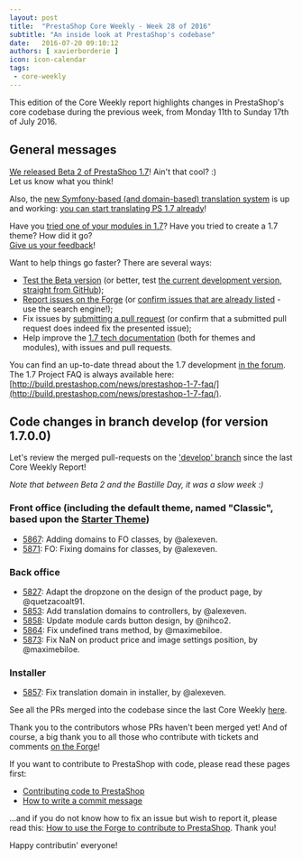 ```yaml
---
layout: post
title:  "PrestaShop Core Weekly - Week 28 of 2016"
subtitle: "An inside look at PrestaShop's codebase"
date:   2016-07-20 09:10:12
authors: [ xavierborderie ]
icon: icon-calendar
tags:
 - core-weekly
---
```


This edition of the Core Weekly report highlights changes in PrestaShop's core codebase during the previous week, from Monday 11th to Sunday 17th of July 2016.


## General messages

[We released Beta 2 of PrestaShop 1.7](http://build.prestashop.com/news/prestashop-17-beta2/)! Ain't that cool? :)<br/>
Let us know what you think!

Also, the [new Symfony-based (and domain-based) translation system](http://build.prestashop.com/news/new-translation-system-prestashop-17/) is up and working: [you can start translating PS 1.7 already](http://build.prestashop.com/news/translations-prestashop-17/)!

Have you [tried one of your modules in 1.7](http://build.prestashop.com/news/module-development-changes-in-17/)? Have you tried to create a 1.7 theme? How did it go?<br/>
[Give us your feedback](http://build.prestashop.com/news/prestashop-1-7-beta-1-open-for-feedback/)!

Want to help things go faster? There are several ways: 

 * [Test the Beta version](http://build.prestashop.com/news/prestashop-17-beta2/) (or better, test [the current development version, straight from GitHub](https://github.com/PrestaShop/PrestaShop/tree/develop));
 * [Report issues on the Forge](http://forge.prestashop.com/secure/CreateIssue!default.jspa?selectedProjectId=11322&issuetype=1) (or [confirm issues that are already listed](http://forge.prestashop.com/browse/BOOM-738?jql=project%20%3D%20BOOM%20AND%20created%3E%3D-1w%20ORDER%20BY%20created%20DESC) - use the search engine!); 
 * Fix issues by [submitting a pull request](https://github.com/PrestaShop/PrestaShop/pulls) (or confirm that a submitted pull request does indeed fix the presented issue); 
 * Help improve the [1.7 tech documentation](https://github.com/PrestaShop/docs) (both for themes and modules), with issues and pull requests.

You can find an up-to-date thread about the 1.7 development [in the forum](https://www.prestashop.com/forums/topic/480580-want-to-know-more-about-17/).<br/>
The 1.7 Project FAQ is always available here: [http://build.prestashop.com/news/prestashop-1-7-faq/](http://build.prestashop.com/news/prestashop-1-7-faq/).


## Code changes in branch develop (for version 1.7.0.0)

Let's review the merged pull-requests on the ['develop' branch](https://github.com/PrestaShop/PrestaShop/tree/develop) since the last Core Weekly Report!

_Note that between Beta 2 and the Bastille Day, it was a slow week :)_
 
 
### Front office (including the default theme, named "Classic", based upon the [Starter Theme](https://github.com/PrestaShop/PrestaShop/tree/develop/themes/classic))

 * [5867](https://github.com/PrestaShop/PrestaShop/pull/5867): Adding domains to FO classes, by @alexeven.
 * [5871](https://github.com/PrestaShop/PrestaShop/pull/5871): FO: Fixing domains for classes, by @alexeven.


### Back office

 * [5827](https://github.com/PrestaShop/PrestaShop/pull/5827): Adapt the dropzone on the design of the product page, by @quetzacoalt91.
 * [5853](https://github.com/PrestaShop/PrestaShop/pull/5853): Add translation domains to controllers, by @alexeven.
 * [5858](https://github.com/PrestaShop/PrestaShop/pull/5858): Update module cards button design, by @nihco2.
 * [5864](https://github.com/PrestaShop/PrestaShop/pull/5864): Fix undefined trans method, by @maximebiloe.
 * [5873](https://github.com/PrestaShop/PrestaShop/pull/5873): Fix NaN on product price and image settings position, by @maximebiloe.


### Installer
 
 * [5857](https://github.com/PrestaShop/PrestaShop/pull/5857): Fix translation domain in installer, by @alexeven.

 

See all the PRs merged into the codebase since the last Core Weekly [here](https://github.com/PrestaShop/PrestaShop/pulls?q=is%3Apr+merged%3A2016-07-11..2016-07-17+is%3Aclosed).

Thank you to the contributors whose PRs haven't been merged yet! And of course, a big thank you to all those who contribute with tickets and comments [on the Forge](http://forge.prestashop.com/browse/BOOM/?selectedTab=com.atlassian.jira.jira-projects-plugin:summary-panel)!

If you want to contribute to PrestaShop with code, please read these pages first:

 * [Contributing code to PrestaShop](http://doc.prestashop.com/display/PS16/Contributing+code+to+PrestaShop)
 * [How to write a commit message](http://doc.prestashop.com/display/PS16/How+to+write+a+commit+message)

...and if you do not know how to fix an issue but wish to report it, please read this: [How to use the Forge to contribute to PrestaShop](http://doc.prestashop.com/display/PS16/How+to+use+the+Forge+to+contribute+to+PrestaShop). Thank you!

Happy contributin' everyone!

